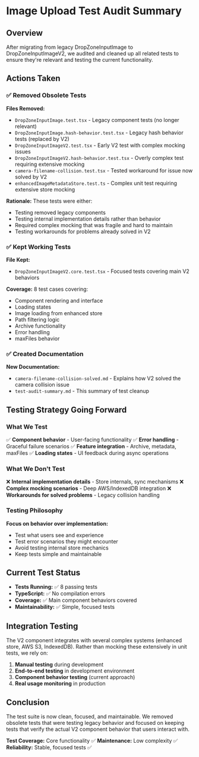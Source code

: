 # Image Upload Test Audit Summary

## Overview
After migrating from legacy DropZoneInputImage to DropZoneInputImageV2, we audited and cleaned up all related tests to ensure they're relevant and testing the current functionality.

## Actions Taken

### ✅ Removed Obsolete Tests
**Files Removed:**
- `DropZoneInputImage.test.tsx` - Legacy component tests (no longer relevant)
- `DropZoneInputImage.hash-behavior.test.tsx` - Legacy hash behavior tests (replaced by V2)
- `DropZoneInputImageV2.test.tsx` - Early V2 test with complex mocking issues
- `DropZoneInputImageV2.hash-behavior.test.tsx` - Overly complex test requiring extensive mocking
- `camera-filename-collision.test.tsx` - Tested workaround for issue now solved by V2
- `enhancedImageMetadataStore.test.ts` - Complex unit test requiring extensive store mocking

**Rationale:** These tests were either:
- Testing removed legacy components
- Testing internal implementation details rather than behavior
- Required complex mocking that was fragile and hard to maintain
- Testing workarounds for problems already solved in V2

### ✅ Kept Working Tests
**File Kept:**
- `DropZoneInputImageV2.core.test.tsx` - Focused tests covering main V2 behaviors

**Coverage:** 8 test cases covering:
- Component rendering and interface
- Loading states
- Image loading from enhanced store
- Path filtering logic
- Archive functionality
- Error handling
- maxFiles behavior

### ✅ Created Documentation
**New Documentation:**
- `camera-filename-collision-solved.md` - Explains how V2 solved the camera collision issue
- `test-audit-summary.md` - This summary of test cleanup

## Testing Strategy Going Forward

### What We Test
✅ **Component behavior** - User-facing functionality
✅ **Error handling** - Graceful failure scenarios
✅ **Feature integration** - Archive, metadata, maxFiles
✅ **Loading states** - UI feedback during async operations

### What We Don't Test
❌ **Internal implementation details** - Store internals, sync mechanisms
❌ **Complex mocking scenarios** - Deep AWS/IndexedDB integration
❌ **Workarounds for solved problems** - Legacy collision handling

### Testing Philosophy
**Focus on behavior over implementation:**
- Test what users see and experience
- Test error scenarios they might encounter
- Avoid testing internal store mechanics
- Keep tests simple and maintainable

## Current Test Status
- **Tests Running:** ✅ 8 passing tests
- **TypeScript:** ✅ No compilation errors
- **Coverage:** ✅ Main component behaviors covered
- **Maintainability:** ✅ Simple, focused tests

## Integration Testing
The V2 component integrates with several complex systems (enhanced store, AWS S3, IndexedDB). Rather than mocking these extensively in unit tests, we rely on:

1. **Manual testing** during development
2. **End-to-end testing** in development environment
3. **Component behavior testing** (current approach)
4. **Real usage monitoring** in production

## Conclusion
The test suite is now clean, focused, and maintainable. We removed obsolete tests that were testing legacy behavior and focused on keeping tests that verify the actual V2 component behavior that users interact with.

**Test Coverage:** Core functionality ✅
**Maintenance:** Low complexity ✅
**Reliability:** Stable, focused tests ✅